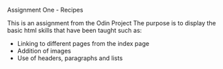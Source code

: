 Assignment One - Recipes

This is an assignment from the Odin Project
The purpose is to display the basic html skills that have been taught such as:
- Linking to different pages from the index page
- Addition of images
- Use of headers, paragraphs and lists